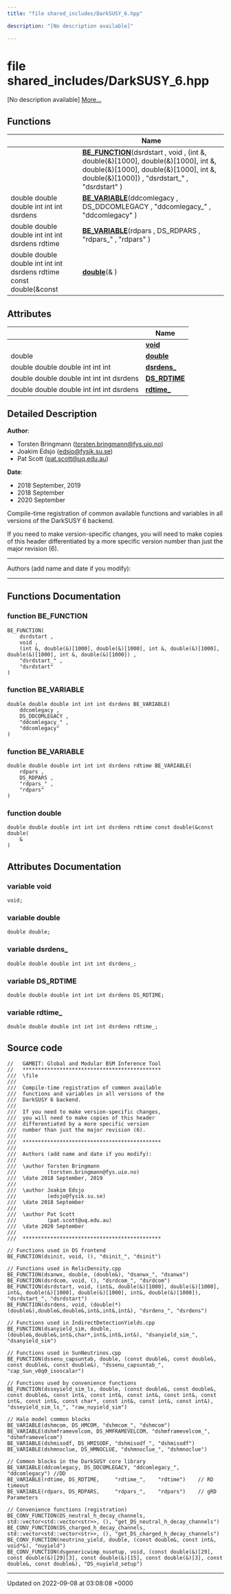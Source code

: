 ```yaml
---
title: "file shared_includes/DarkSUSY_6.hpp"

description: "[No description available]"

---
```


# file shared_includes/DarkSUSY_6.hpp

[No description available] [More...](#detailed-description)

## Functions

|                | Name           |
| -------------- | -------------- |
| | **[BE_FUNCTION](/documentation/code/files/darksusy__6_8hpp/#function-be-function)**(dsrdstart , void , (int &, double(&)[1000], double(&)[1000], int &, double(&)[1000], double(&)[1000], int &, double(&)[1000]) , "dsrdstart_" , "dsrdstart" ) |
| double double double int int int dsrdens | **[BE_VARIABLE](/documentation/code/files/darksusy__6_8hpp/#function-be-variable)**(ddcomlegacy , DS_DDCOMLEGACY , "ddcomlegacy_" , "ddcomlegacy" ) |
| double double double int int int dsrdens rdtime | **[BE_VARIABLE](/documentation/code/files/darksusy__6_8hpp/#function-be-variable)**(rdpars , DS_RDPARS , "rdpars_" , "rdpars" ) |
| double double double int int int dsrdens rdtime const double(&const | **[double](/documentation/code/files/darksusy__6_8hpp/#function-double)**(& ) |

## Attributes

|                | Name           |
| -------------- | -------------- |
| | **[void](/documentation/code/files/darksusy__6_8hpp/#variable-void)**  |
| double | **[double](/documentation/code/files/darksusy__6_8hpp/#variable-double)**  |
| double double double int int int | **[dsrdens_](/documentation/code/files/darksusy__6_8hpp/#variable-dsrdens)**  |
| double double double int int int dsrdens | **[DS_RDTIME](/documentation/code/files/darksusy__6_8hpp/#variable-ds-rdtime)**  |
| double double double int int int dsrdens | **[rdtime_](/documentation/code/files/darksusy__6_8hpp/#variable-rdtime)**  |

## Detailed Description


**Author**: 

  * Torsten Bringmann ([torsten.bringmann@fys.uio.no](mailto:torsten.bringmann@fys.uio.no)) 
  * Joakim Edsjo ([edsjo@fysik.su.se](mailto:edsjo@fysik.su.se)) 
  * Pat Scott ([pat.scott@uq.edu.au](mailto:pat.scott@uq.edu.au)) 


**Date**: 

  * 2018 September, 2019
  * 2018 September
  * 2020 September


Compile-time registration of common available functions and variables in all versions of the DarkSUSY 6 backend.

If you need to make version-specific changes, you will need to make copies of this header differentiated by a more specific version number than just the major revision (6).



------------------

Authors (add name and date if you modify):



------------------


## Functions Documentation

### function BE_FUNCTION

```
BE_FUNCTION(
    dsrdstart ,
    void ,
    (int &, double(&)[1000], double(&)[1000], int &, double(&)[1000], double(&)[1000], int &, double(&)[1000]) ,
    "dsrdstart_" ,
    "dsrdstart" 
)
```


### function BE_VARIABLE

```
double double double int int int dsrdens BE_VARIABLE(
    ddcomlegacy ,
    DS_DDCOMLEGACY ,
    "ddcomlegacy_" ,
    "ddcomlegacy" 
)
```


### function BE_VARIABLE

```
double double double int int int dsrdens rdtime BE_VARIABLE(
    rdpars ,
    DS_RDPARS ,
    "rdpars_" ,
    "rdpars" 
)
```


### function double

```
double double double int int int dsrdens rdtime const double(&const double(
    & 
)
```



## Attributes Documentation

### variable void

```
void;
```


### variable double

```
double double;
```


### variable dsrdens_

```
double double double int int int dsrdens_;
```


### variable DS_RDTIME

```
double double double int int int dsrdens DS_RDTIME;
```


### variable rdtime_

```
double double double int int int dsrdens rdtime_;
```



## Source code

```
//   GAMBIT: Global and Modular BSM Inference Tool
//   *********************************************
///  \file
///
///  Compile-time registration of common available
///  functions and variables in all versions of the
///  DarkSUSY 6 backend.
///
///  If you need to make version-specific changes,
///  you will need to make copies of this header
///  differentiated by a more specific version
///  number than just the major revision (6).
///
///  *********************************************
///
///  Authors (add name and date if you modify):
///
///  \author Torsten Bringmann
///          (torsten.bringmann@fys.uio.no)
///  \date 2018 September, 2019
///
///  \author Joakim Edsjo
///          (edsjo@fysik.su.se)
///  \date 2018 September
///
///  \author Pat Scott
///          (pat.scott@uq.edu.au)
///  \date 2020 September
///
///  *********************************************

// Functions used in DS frontend
BE_FUNCTION(dsinit, void, (), "dsinit_", "dsinit")

// Functions used in RelicDensity.cpp
BE_FUNCTION(dsanwx, double, (double&), "dsanwx_", "dsanwx")
BE_FUNCTION(dsrdcom, void, (), "dsrdcom_", "dsrdcom")
BE_FUNCTION(dsrdstart, void, (int&, double(&)[1000], double(&)[1000], int&, double(&)[1000], double(&)[1000], int&, double(&)[1000]), "dsrdstart_", "dsrdstart")
BE_FUNCTION(dsrdens, void, (double(*)(double&),double&,double&,int&,int&,int&), "dsrdens_", "dsrdens")

// Functions used in IndirectDetectionYields.cpp
BE_FUNCTION(dsanyield_sim, double, (double&,double&,int&,char*,int&,int&,int&), "dsanyield_sim_", "dsanyield_sim")

// Functions used in SunNeutrinos.cpp
BE_FUNCTION(dssenu_capsuntab, double, (const double&, const double&, const double&, const double&), "dssenu_capsuntab_", "cap_Sun_v0q0_isoscalar")

// Functions used by convenience functions
BE_FUNCTION(dsseyield_sim_ls, double, (const double&, const double&, const double&, const int&, const int&, const int&, const int&, const int&, const int&, const char*, const int&, const int&, const int&), "dsseyield_sim_ls_", "raw_nuyield_sim")

// Halo model common blocks
BE_VARIABLE(dshmcom, DS_HMCOM, "dshmcom_", "dshmcom")
BE_VARIABLE(dshmframevelcom, DS_HMFRAMEVELCOM, "dshmframevelcom_", "dshmframevelcom")
BE_VARIABLE(dshmisodf, DS_HMISODF, "dshmisodf_", "dshmisodf")
BE_VARIABLE(dshmnoclue, DS_HMNOCLUE, "dshmnoclue_", "dshmnoclue")

// Common blocks in the DarkSUSY core library
BE_VARIABLE(ddcomlegacy, DS_DDCOMLEGACY, "ddcomlegacy_", "ddcomlegacy") //DD
BE_VARIABLE(rdtime, DS_RDTIME,     "rdtime_",    "rdtime")    // RD timeout
BE_VARIABLE(rdpars, DS_RDPARS,     "rdpars_",    "rdpars")    // gRD Parameters

// Convenience functions (registration)
BE_CONV_FUNCTION(DS_neutral_h_decay_channels, std::vector<std::vector<str>>, (), "get_DS_neutral_h_decay_channels")
BE_CONV_FUNCTION(DS_charged_h_decay_channels, std::vector<std::vector<str>>, (), "get_DS_charged_h_decay_channels")
BE_CONV_FUNCTION(neutrino_yield, double, (const double&, const int&, void*&), "nuyield")
BE_CONV_FUNCTION(dsgenericwimp_nusetup, void, (const double(&)[29], const double(&)[29][3], const double(&)[15], const double(&)[3], const double&, const double&), "DS_nuyield_setup")
```


-------------------------------

Updated on 2022-09-08 at 03:08:08 +0000

